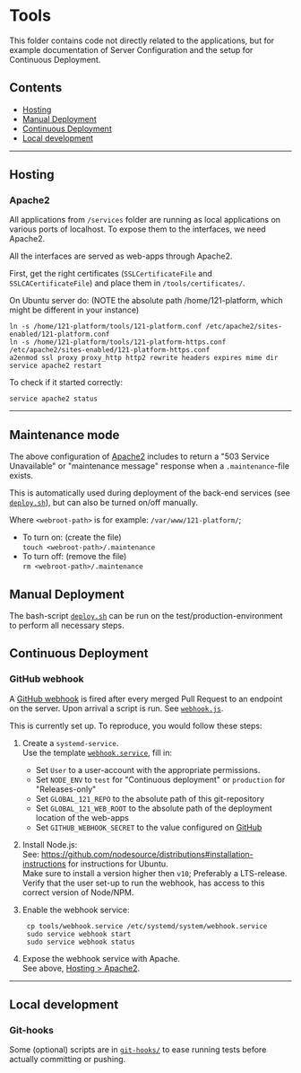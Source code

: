 # Tools

This folder contains code not directly related to the applications, but for example documentation of Server Configuration and the setup for Continuous Deployment.

## Contents

- [Hosting](#hosting)
- [Manual Deployment](#manual-deployment)
- [Continuous Deployment](#continuous-deployment)
- [Local development](#local-development)

---

## Hosting

### Apache2

All applications from `/services` folder are running as local applications on various ports of localhost. To expose them to the interfaces, we need Apache2.

All the interfaces are served as web-apps through Apache2.

First, get the right certificates (`SSLCertificateFile` and `SSLCACertificateFile`) and place them in `/tools/certificates/`.

On Ubuntu server do: (NOTE the absolute path /home/121-platform, which might be different in your instance)

    ln -s /home/121-platform/tools/121-platform.conf /etc/apache2/sites-enabled/121-platform.conf
    ln -s /home/121-platform/tools/121-platform-https.conf /etc/apache2/sites-enabled/121-platform-https.conf
    a2enmod ssl proxy proxy_http http2 rewrite headers expires mime dir
    service apache2 restart

To check if it started correctly:

    service apache2 status

---

## Maintenance mode

The above configuration of [Apache2](#apache2) includes to return a "503 Service Unavailable" or "maintenance message" response when a `.maintenance`-file exists.

This is automatically used during deployment of the back-end services (see [`deploy.sh`](./deploy.sh)), but can also be turned on/off manually.

Where `<webroot-path>` is for example: `/var/www/121-platform/`;

- To turn on: (create the file)  
  `touch <webroot-path>/.maintenance`
- To turn off: (remove the file)  
  `rm <webroot-path>/.maintenance`

## Manual Deployment

The bash-script [`deploy.sh`](./deploy.sh) can be run on the test/production-environment to perform all necessary steps.

## Continuous Deployment

### GitHub webhook

A [GitHub webhook](https://developer.github.com/webhooks/) is fired after every merged Pull Request to an endpoint on the server. Upon arrival a script is run. See [`webhook.js`](webhook.js).

This is currently set up. To reproduce, you would follow these steps:

1.  Create a `systemd-service`.  
    Use the template [`webhook.service`](webhook.service), fill in:

    - Set `User` to a user-account with the appropriate permissions.
    - Set `NODE_ENV` to `test` for "Continuous deployment" or `production` for "Releases-only"
    - Set `GLOBAL_121_REPO` to the absolute path of this git-repository
    - Set `GLOBAL_121_WEB_ROOT` to the absolute path of the deployment location of the web-apps
    - Set `GITHUB_WEBHOOK_SECRET` to the value configured on [GitHub](https://github.com/global-121/121-platform/settings/hooks)

2.  Install Node.js:  
    See: <https://github.com/nodesource/distributions#installation-instructions> for instructions for Ubuntu.  
    Make sure to install a version higher then `v10`; Preferably a LTS-release.  
    Verify that the user set-up to run the webhook, has access to this correct version of Node/NPM.

3.  Enable the webhook service:

         cp tools/webhook.service /etc/systemd/system/webhook.service
         sudo service webhook start
         sudo service webhook status

4.  Expose the webhook service with Apache.  
    See above, [Hosting > Apache2](#apache2).

---

## Local development

### Git-hooks

Some (optional) scripts are in [`git-hooks/`](git-hooks/) to ease running tests before actually committing or pushing.
